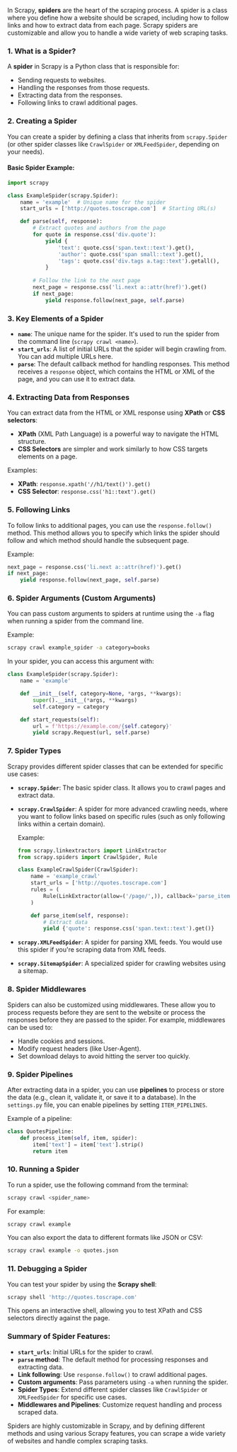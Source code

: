 In Scrapy, **spiders** are the heart of the scraping process. A spider is a class where you define how a website should be scraped, including how to follow links and how to extract data from each page. Scrapy spiders are customizable and allow you to handle a wide variety of web scraping tasks.

### 1. **What is a Spider?**

A **spider** in Scrapy is a Python class that is responsible for:
- Sending requests to websites.
- Handling the responses from those requests.
- Extracting data from the responses.
- Following links to crawl additional pages.

### 2. **Creating a Spider**

You can create a spider by defining a class that inherits from `scrapy.Spider` (or other spider classes like `CrawlSpider` or `XMLFeedSpider`, depending on your needs). 

#### Basic Spider Example:

```python
import scrapy

class ExampleSpider(scrapy.Spider):
    name = 'example'  # Unique name for the spider
    start_urls = ['http://quotes.toscrape.com']  # Starting URL(s)

    def parse(self, response):
        # Extract quotes and authors from the page
        for quote in response.css('div.quote'):
            yield {
                'text': quote.css('span.text::text').get(),
                'author': quote.css('span small::text').get(),
                'tags': quote.css('div.tags a.tag::text').getall(),
            }
        
        # Follow the link to the next page
        next_page = response.css('li.next a::attr(href)').get()
        if next_page:
            yield response.follow(next_page, self.parse)
```

### 3. **Key Elements of a Spider**

- **`name`**: The unique name for the spider. It's used to run the spider from the command line (`scrapy crawl <name>`).
- **`start_urls`**: A list of initial URLs that the spider will begin crawling from. You can add multiple URLs here.
- **`parse`**: The default callback method for handling responses. This method receives a `response` object, which contains the HTML or XML of the page, and you can use it to extract data.

### 4. **Extracting Data from Responses**

You can extract data from the HTML or XML response using **XPath** or **CSS selectors**:

- **XPath** (XML Path Language) is a powerful way to navigate the HTML structure.
- **CSS Selectors** are simpler and work similarly to how CSS targets elements on a page.

Examples:
- **XPath**: `response.xpath('//h1/text()').get()`
- **CSS Selector**: `response.css('h1::text').get()`

### 5. **Following Links**

To follow links to additional pages, you can use the `response.follow()` method. This method allows you to specify which links the spider should follow and which method should handle the subsequent page.

Example:
```python
next_page = response.css('li.next a::attr(href)').get()
if next_page:
    yield response.follow(next_page, self.parse)
```

### 6. **Spider Arguments (Custom Arguments)**

You can pass custom arguments to spiders at runtime using the `-a` flag when running a spider from the command line.

Example:
```bash
scrapy crawl example_spider -a category=books
```

In your spider, you can access this argument with:
```python
class ExampleSpider(scrapy.Spider):
    name = 'example'

    def __init__(self, category=None, *args, **kwargs):
        super().__init__(*args, **kwargs)
        self.category = category

    def start_requests(self):
        url = f'https://example.com/{self.category}'
        yield scrapy.Request(url, self.parse)
```

### 7. **Spider Types**

Scrapy provides different spider classes that can be extended for specific use cases:

- **`scrapy.Spider`**: The basic spider class. It allows you to crawl pages and extract data.
- **`scrapy.CrawlSpider`**: A spider for more advanced crawling needs, where you want to follow links based on specific rules (such as only following links within a certain domain).
  
  Example:
  ```python
  from scrapy.linkextractors import LinkExtractor
  from scrapy.spiders import CrawlSpider, Rule

  class ExampleCrawlSpider(CrawlSpider):
      name = 'example_crawl'
      start_urls = ['http://quotes.toscrape.com']
      rules = (
          Rule(LinkExtractor(allow=('/page/',)), callback='parse_item', follow=True),
      )

      def parse_item(self, response):
          # Extract data
          yield {'quote': response.css('span.text::text').get()}
  ```

- **`scrapy.XMLFeedSpider`**: A spider for parsing XML feeds. You would use this spider if you're scraping data from XML feeds.
- **`scrapy.SitemapSpider`**: A specialized spider for crawling websites using a sitemap.

### 8. **Spider Middlewares**

Spiders can also be customized using middlewares. These allow you to process requests before they are sent to the website or process the responses before they are passed to the spider. For example, middlewares can be used to:

- Handle cookies and sessions.
- Modify request headers (like User-Agent).
- Set download delays to avoid hitting the server too quickly.

### 9. **Spider Pipelines**

After extracting data in a spider, you can use **pipelines** to process or store the data (e.g., clean it, validate it, or save it to a database). In the `settings.py` file, you can enable pipelines by setting `ITEM_PIPELINES`.

Example of a pipeline:
```python
class QuotesPipeline:
    def process_item(self, item, spider):
        item['text'] = item['text'].strip()
        return item
```

### 10. **Running a Spider**

To run a spider, use the following command from the terminal:
```bash
scrapy crawl <spider_name>
```

For example:
```bash
scrapy crawl example
```

You can also export the data to different formats like JSON or CSV:
```bash
scrapy crawl example -o quotes.json
```

### 11. **Debugging a Spider**

You can test your spider by using the **Scrapy shell**:
```bash
scrapy shell 'http://quotes.toscrape.com'
```
This opens an interactive shell, allowing you to test XPath and CSS selectors directly against the page.

### Summary of Spider Features:
- **`start_urls`**: Initial URLs for the spider to crawl.
- **`parse` method**: The default method for processing responses and extracting data.
- **Link following**: Use `response.follow()` to crawl additional pages.
- **Custom arguments**: Pass parameters using `-a` when running the spider.
- **Spider Types**: Extend different spider classes like `CrawlSpider` or `XMLFeedSpider` for specific use cases.
- **Middlewares and Pipelines**: Customize request handling and process scraped data.

Spiders are highly customizable in Scrapy, and by defining different methods and using various Scrapy features, you can scrape a wide variety of websites and handle complex scraping tasks.
